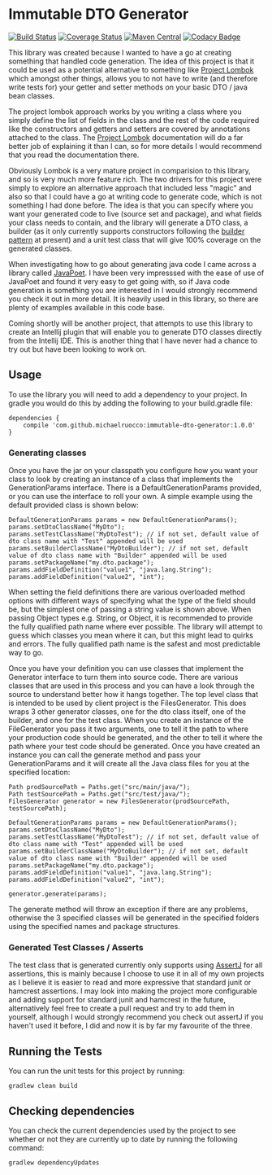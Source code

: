 # Immutable DTO Generator

[![Build Status](https://travis-ci.org/michaelruocco/immutable-dto-generator.svg?branch=master)](https://travis-ci.org/michaelruocco/immutable-dto-generator)
[![Coverage Status](https://coveralls.io/repos/github/michaelruocco/immutable-dto-generator/badge.svg?branch=master)](https://coveralls.io/github/michaelruocco/immutable-dto-generator?branch=master)
[![Maven Central](https://img.shields.io/maven-metadata/v/http/central.maven.org/maven2/com/github/michaelruocco/immutable-dto-generator/maven-metadata.xml.svg)](http://repo1.maven.org/maven2/com/github/michaelruocco/immutable-dto-generator/1.0.0)
[![Codacy Badge](https://api.codacy.com/project/badge/Grade/55c9939f55a94822864280ea0114bfb0)](https://www.codacy.com/app/michaelruocco/immutable-dto-generator?utm_source=github.com&amp;utm_medium=referral&amp;utm_content=michaelruocco/immutable-dto-generator&amp;utm_campaign=Badge_Grade)

This library was created because I wanted to have a go at creating something
that handled code generation. The idea of this project is that it could be
used as a potential alternative to something like
[Project Lombok](https://projectlombok.org/) which amongst other things,
allows you to not have to write (and therefore write tests for) your getter
and setter methods on your basic DTO / java bean classes.

The project lombok approach works by you writing a class where you simply
define the list of fields in the class and the rest of the code required
like the constructors and getters and setters are covered by annotations
attached to the class. The [Project Lombok](https://projectlombok.org/)
documentation will do a far better job of explaining it than I can, so
for more details I would recommend that you read the documentation there.

Obviously Lombok is a very mature project in comparision to this library,
and so is very much more feature rich. The two drivers for this project
were simply to explore an alternative approach that included less "magic"
and also so that I could have a go at writing code to generate code, which is
not something I had done before. The idea is that you can specify where you
want your generated code to live (source set and package), and what fields
your class needs to contain, and the library will generate a DTO class,
a builder (as it only currently supports constructors following the [builder
pattern](https://en.wikipedia.org/wiki/Builder_pattern) at present) and
a unit test class that will give 100% coverage on the generated classes.

When investigating how to go about generating java code I came across a
library called [JavaPoet](https://github.com/square/javapoet). I have been
very impresssed with the ease of use of JavaPoet and found it very easy to get
going with, so if Java code generation is something you are interested in
I would strongly recommend you check it out in more detail. It is heavily
used in this library, so there are plenty of examples available in this
code base.

Coming shortly will be another project, that attempts to use this library
to create an Intellij plugin that will enable you to generate DTO classes
directly from the Intellij IDE. This is another thing that I have never had
a chance to try out but have been looking to work on.

## Usage

To use the library you will need to add a dependency to your project. In
gradle you would do this by adding the following to your build.gradle file:

```
dependencies {
    compile 'com.github.michaelruocco:immutable-dto-generator:1.0.0'
}
```

### Generating classes

Once you have the jar on your classpath you configure how you want
your class to look by creating an instance of a class that implements
the GenerationParams interface. There is a DefaultGenerationParams provided,
or you can use the interface to roll your own. A simple example using
the default provided class is shown below:

```
DefaultGenerationParams params = new DefaultGenerationParams();
params.setDtoClassName("MyDto");
params.setTestClassName("MyDtoTest"); // if not set, default value of dto class name with "Test" appended will be used
params.setBuilderClassName("MyDtoBuilder"); // if not set, default value of dto class name with "Builder" appended will be used
params.setPackageName("my.dto.package");
params.addFieldDefinition("value1", "java.lang.String");
params.addFieldDefinition("value2", "int");
```

When setting the field definitions there are various overloaded method options with different ways of
specifying what the type of the field should be, but the simplest one of passing a string value is shown
above. When passing Object types e.g. String, or Object, it is recommended to provide the fully qualified
path name where ever possible. The library will attempt to guess which classes you mean where it can, but
this might lead to quirks and errors. The fully qualified path name is the safest and most predictable way
to go.

Once you have your definition you can use classes that implement the Generator interface to turn them into
source code. There are various classes that are used in this process and you can have a look through the
source to understand better how it hangs together. The top level class that is intended to be used by
client project is the FilesGenerator. This does wraps 3 other generator classes, one for the dto class itself,
one of the builder, and one for the test class. When you create an instance of the FileGenerator you pass
it two arguments, one to tell it the path to where your production code should be generated, and the
other to tell it where the path where your test code should be generated. Once you have created an instance
you can call the generate method and pass your GenerationParams and it will create all the Java class files
for you at the specified location:

```
Path prodSourcePath = Paths.get("src/main/java/");
Path testSourcePath = Paths.get("src/test/java/");
FilesGenerator generator = new FilesGenerator(prodSourcePath, testSourcePath);

DefaultGenerationParams params = new DefaultGenerationParams();
params.setDtoClassName("MyDto");
params.setTestClassName("MyDtoTest"); // if not set, default value of dto class name with "Test" appended will be used
params.setBuilderClassName("MyDtoBuilder"); // if not set, default value of dto class name with "Builder" appended will be used
params.setPackageName("my.dto.package");
params.addFieldDefinition("value1", "java.lang.String");
params.addFieldDefinition("value2", "int");

generator.generate(params);
```

The generate method will throw an exception if there are any problems, otherwise the 3 specified
classes will be generated in the specified folders using the specified names and package structures.

### Generated Test Classes / Asserts

The test class that is generated currently only supports using [AssertJ](http://joel-costigliola.github.io/assertj/)
for all assertions, this is mainly because I choose to use it in all of my own projects as I believe it is easier to
read and more expressive that standard junit or hamcrest assertions. I may look into making the project more configurable
and adding support for standard junit and hamcrest in the future, alternatively feel free to create a pull request and try
to add them in yourself, although I would strongly recommend you check out assertJ if you haven't used it before, I did
and now it is by far my favourite of the three.

## Running the Tests

You can run the unit tests for this project by running:

```
gradlew clean build
```

## Checking dependencies

You can check the current dependencies used by the project to see whether
or not they are currently up to date by running the following command:

```
gradlew dependencyUpdates
```